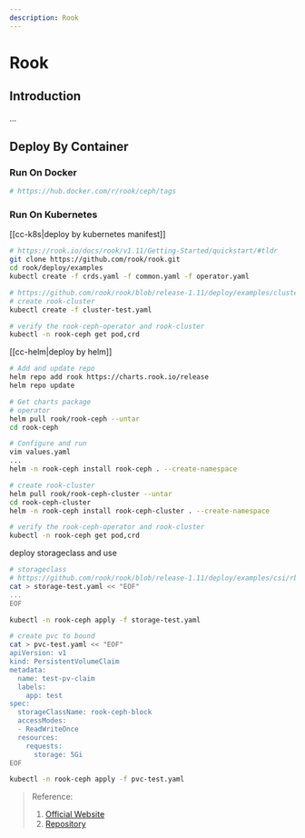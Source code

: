 ```yaml
---
description: Rook
---
```


# Rook

## Introduction

...

## Deploy By Container

### Run On Docker

```bash
# https://hub.docker.com/r/rook/ceph/tags
```

### Run On Kubernetes

[[cc-k8s|deploy by kubernetes manifest]]

```bash
# https://rook.io/docs/rook/v1.11/Getting-Started/quickstart/#tldr
git clone https://github.com/rook/rook.git
cd rook/deploy/examples
kubectl create -f crds.yaml -f common.yaml -f operator.yaml

# https://github.com/rook/rook/blob/release-1.11/deploy/examples/cluster-test.yaml
# create rook-cluster
kubectl create -f cluster-test.yaml

# verify the rook-ceph-operator and rook-cluster
kubectl -n rook-ceph get pod,crd
```

[[cc-helm|deploy by helm]]

```bash
# Add and update repo
helm repo add rook https://charts.rook.io/release
helm repo update

# Get charts package
# operator
helm pull rook/rook-ceph --untar
cd rook-ceph

# Configure and run
vim values.yaml
...
helm -n rook-ceph install rook-ceph . --create-namespace

# create rook-cluster
helm pull rook/rook-ceph-cluster --untar
cd rook-ceph-cluster
helm -n rook-ceph install rook-ceph-cluster . --create-namespace

# verify the rook-ceph-operator and rook-cluster
kubectl -n rook-ceph get pod,crd
```

deploy storageclass and use

```bash
# storageclass
# https://github.com/rook/rook/blob/release-1.11/deploy/examples/csi/rbd/storageclass-test.yaml
cat > storage-test.yaml << "EOF"
...
EOF

kubectl -n rook-ceph apply -f storage-test.yaml

# create pvc to bound
cat > pvc-test.yaml << "EOF"
apiVersion: v1
kind: PersistentVolumeClaim
metadata:
  name: test-pv-claim
  labels:
    app: test
spec:
  storageClassName: rook-ceph-block
  accessModes:
  - ReadWriteOnce
  resources:
    requests:
      storage: 5Gi
EOF

kubectl -n rook-ceph apply -f pvc-test.yaml
```

> Reference:
>
> 1. [Official Website](https://rook.io/)
> 2. [Repository](https://github.com/rook/rook)
